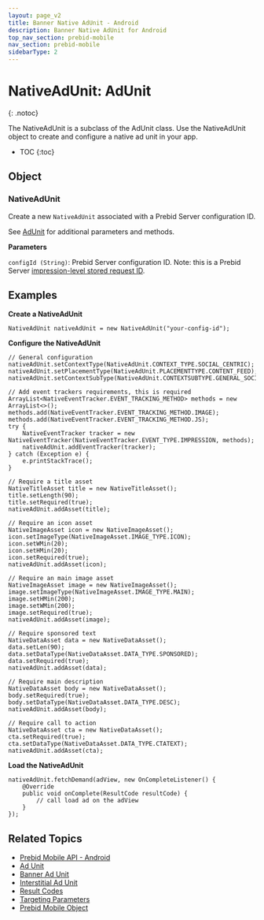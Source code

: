 ```yaml
---
layout: page_v2
title: Banner Native AdUnit - Android
description: Banner Native AdUnit for Android
top_nav_section: prebid-mobile
nav_section: prebid-mobile
sidebarType: 2
---
```


# NativeAdUnit: AdUnit
{: .notoc}

The NativeAdUnit is a subclass of the AdUnit class. Use the NativeAdUnit object to create and configure a native ad unit in your app.

- TOC
 {:toc}

## Object
### NativeAdUnit
Create a new `NativeAdUnit` associated with a Prebid Server configuration ID.

See [AdUnit](/prebid-mobile/pbm-api/android/pbm-adunit-android.html) for additional parameters and methods.

**Parameters**

`configId (String)`: Prebid Server configuration ID. Note: this is a Prebid Server [impression-level stored request ID](/prebid-server/features/pbs-storedreqs.html).

## Examples

**Create a NativeAdUnit**

```
NativeAdUnit nativeAdUnit = new NativeAdUnit("your-config-id");
```

**Configure the NativeAdUnit**

```
// General configuration
nativeAdUnit.setContextType(NativeAdUnit.CONTEXT_TYPE.SOCIAL_CENTRIC);
nativeAdUnit.setPlacementType(NativeAdUnit.PLACEMENTTYPE.CONTENT_FEED);
nativeAdUnit.setContextSubType(NativeAdUnit.CONTEXTSUBTYPE.GENERAL_SOCIAL);

// Add event trackers requirements, this is required
ArrayList<NativeEventTracker.EVENT_TRACKING_METHOD> methods = new ArrayList<>();
methods.add(NativeEventTracker.EVENT_TRACKING_METHOD.IMAGE);
methods.add(NativeEventTracker.EVENT_TRACKING_METHOD.JS);
try {
    NativeEventTracker tracker = new NativeEventTracker(NativeEventTracker.EVENT_TYPE.IMPRESSION, methods);
    nativeAdUnit.addEventTracker(tracker);
} catch (Exception e) {
    e.printStackTrace();
}

// Require a title asset
NativeTitleAsset title = new NativeTitleAsset();
title.setLength(90);
title.setRequired(true);
nativeAdUnit.addAsset(title);

// Require an icon asset
NativeImageAsset icon = new NativeImageAsset();
icon.setImageType(NativeImageAsset.IMAGE_TYPE.ICON);
icon.setWMin(20);
icon.setHMin(20);
icon.setRequired(true);
nativeAdUnit.addAsset(icon);

// Require an main image asset
NativeImageAsset image = new NativeImageAsset();
image.setImageType(NativeImageAsset.IMAGE_TYPE.MAIN);
image.setHMin(200);
image.setWMin(200);
image.setRequired(true);
nativeAdUnit.addAsset(image);

// Require sponsored text
NativeDataAsset data = new NativeDataAsset();
data.setLen(90);
data.setDataType(NativeDataAsset.DATA_TYPE.SPONSORED);
data.setRequired(true);
nativeAdUnit.addAsset(data);

// Require main description
NativeDataAsset body = new NativeDataAsset();
body.setRequired(true);
body.setDataType(NativeDataAsset.DATA_TYPE.DESC);
nativeAdUnit.addAsset(body);

// Require call to action
NativeDataAsset cta = new NativeDataAsset();
cta.setRequired(true);
cta.setDataType(NativeDataAsset.DATA_TYPE.CTATEXT);
nativeAdUnit.addAsset(cta);
```

**Load the NativeAdUnit**
```
nativeAdUnit.fetchDemand(adView, new OnCompleteListener() {
    @Override
    public void onComplete(ResultCode resultCode) {
        // call load ad on the adView
    }
});
```

## Related Topics

- [Prebid Mobile API - Android]({{site.baseurl}}/prebid-mobile/pbm-api/android/pbm-api-android.html)
- [Ad Unit](/prebid-mobile/pbm-api/android/pbm-adunit-android.html)
- [Banner Ad Unit]({{site.baseurl}}/prebid-mobile/pbm-api/android/pbm-banneradunit-android.html)
- [Interstitial Ad Unit](/prebid-mobile/pbm-api/android/pbm-bannerinterstitialadunit-android.html)
- [Result Codes]({{site.baseurl}}/prebid-mobile/pbm-api/android/pbm-api-result-codes-android.html)
- [Targeting Parameters]({{site.baseurl}}/prebid-mobile/pbm-api/android/pbm-targeting-params-android.html)
- [Prebid Mobile Object]({{site.baseurl}}/prebid-mobile/pbm-api/android/prebidmobile-object-android.html)
